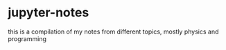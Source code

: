 # jupyter-notes
this is a compilation of my notes from different topics, mostly physics and programming
